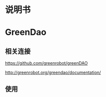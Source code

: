 # 说明书

# GreenDao

## 相关连接

https://github.com/greenrobot/greenDAO

http://greenrobot.org/greendao/documentation/

## 使用










